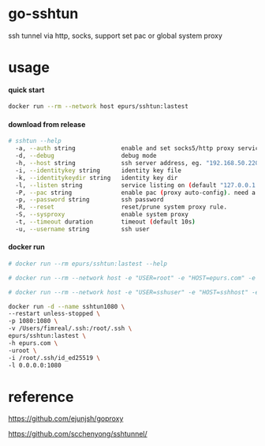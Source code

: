 # go-sshtun
ssh tunnel via http, socks, support set pac or global system proxy

# usage
#### quick start
```bash
docker run --rm --network host epurs/sshtun:lastest
```

#### download from release 

```bash
# sshtun --help
  -a, --auth string             enable and set socks5/http proxy service authentication, eg. "user:pass"
  -d, --debug                   debug mode
  -h, --host string             ssh server address, eg. "192.168.50.220:2222"
  -i, --identitykey string      identity key file
  -k, --identitykeydir string   identity key dir
  -l, --listen string           service listing on (default "127.0.0.1:1080")
  -P, --pac string              enable pac (proxy auto-config). need a pac url, like "http://127.0.0.1:8000/my.pac", or use embedded rules(gfw, tiny)
  -p, --password string         ssh password
  -R, --reset                   reset/prune system proxy rule.
  -S, --sysproxy                enable system proxy
  -t, --timeout duration        timeout (default 10s)
  -u, --username string         ssh user
```

#### docker run

```bash
# docker run --rm epurs/sshtun:lastest --help

# docker run --rm --network host -e "USER=root" -e "HOST=epurs.com" -e "PASSWORD=123456" -e "LISTEN=0.0.0.0:1080" epurs/sshtun:lastest

# docker run --rm --network host -e "USER=sshuser" -e "HOST=sshhost" -e "PASSWORD=sshpassword" -e "LISTEN=0.0.0.0:1080" -e "AUTH=user:password" epurs/sshtun:lastest

docker run -d --name sshtun1080 \
--restart unless-stopped \
-p 1080:1080 \
-v /Users/fimreal/.ssh:/root/.ssh \
epurs/sshtun:lastest \
-h epurs.com \
-uroot \
-i /root/.ssh/id_ed25519 \
-l 0.0.0.0:1080
```

# reference

https://github.com/ejunjsh/goproxy

https://github.com/scchenyong/sshtunnel/
